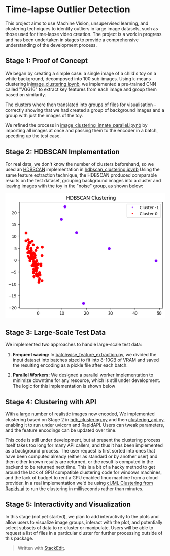 
# Time-lapse Outlier Detection

This project aims to use Machine Vision, unsupervised learning, and clustering techniques to identify outliers in large image datasets, such as those used for time-lapse video creation. The project is a work in progress and has been undertaken in stages to provide a comprehensive understanding of the development process.
  

## Stage 1: Proof of Concept

  
We began by creating a simple case: a single image of a child's toy on a white background, decomposed into 100 sub-images. Using k-means clustering in[image_clustering.ipynb](image_clustering.ipynb), we implemented a pre-trained CNN called "VGG16" to extract key features from each image and group them based on similarity.

The clusters where then translated into groups of files for visualisation - correctly showing that we had created a group of background images and a group with just the images of the toy.

  

We refined the process in [image_clustering_innate_parallel.ipynb](https://chat.openai.com/c/image_clustering_innate_parallel.ipynb) by importing all images at once and passing them to the encoder in a batch, speeding up the test case.

  

## Stage 2: HDBSCAN Implementation

For real data, we don't know the number of clusters beforehand, so we used an [HDBSCAN](https://hdbscan.readthedocs.io/en/latest/basic_hdbscan.html) implementation in [hdbscan_clustering.ipynb](hdbscan_clustering.ipynb) Using the same feature extraction technique, the HDBSCAN produced comparable results on the test dataset, grouping background images into a cluster and leaving images with the toy in the "noise" group, as shown below:

![clustered plot of encoded image segments](test_hdbscan.png)

  


## Stage 3: Large-Scale Test Data

We implemented two approaches to handle large-scale test data:

1.  **Frequent saving:** In [batchwise_feature_extraction.py](batchwise_feature_extraction.py), we divided the input dataset into batches sized to fit into 8-10GB of VRAM and saved the resulting encoding as a pickle file after each batch.
    
2.  **Parallel Workers:** We designed a parallel worker implementation to minimize downtime for any resource, which is still under development. The logic for this implementation is shown below

  

## Stage 4: Clustering with API

With a large number of realistic images now encoded, We implemented clustering based on Stage 2 in [hdb_clustering.py](hdb_clustering.py) and then [clustering_api.py](clustering_api.py), enabling it to run under uvicorn and RapidAPI. Users can tweak parameters, and the feature encodings can be updated over time.

  

This code is still under development, but at present the clustering process itself takes too long for many API callers, and thus it has been implemented as a background process. The user request is first sorted into ones that have been computed already (either as standard or by another user) and then either known results are returned, or the result is computed in the backend to be returned next time. This is a bit of a hacky method to get around the lack of GPU compatible clustering code for windows machines, and the lack of budget to rent a GPU enabled linux machine from a cloud provider. In a real implementation we'd be using [cUML Clustering from Rapids.ai](https://developer.nvidia.com/blog/faster-hdbscan-soft-clustering-with-rapids-cuml/) to run the clustering in milliseconds rather than minutes.

  


## Stage 5: Interactivity and Visualization

In this stage (not yet started), we plan to add interactivity to the plots and allow users to visualize image groups, interact with the plot, and potentially select subsets of data to re-cluster or manipulate. Users will be able to request a list of files in a particular cluster for further processing outside of this package.

  
  

> Written with [StackEdit](https://stackedit.io/).